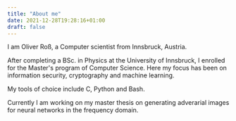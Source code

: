 ```yaml
---
title: "About me"
date: 2021-12-28T19:28:16+01:00
draft: false
---
```



I am Oliver Roß, a Computer scientist from Innsbruck, Austria.

After completing a BSc. in Physics at the University of Innsbruck, I enrolled for
the Master's program of Computer Science. 
Here my focus has been on information
security, cryptography and machine learning. 

My tools of choice include C, Python and Bash.

Currently I am working on my master thesis on generating adverarial images for
neural networks in the frequency domain.
